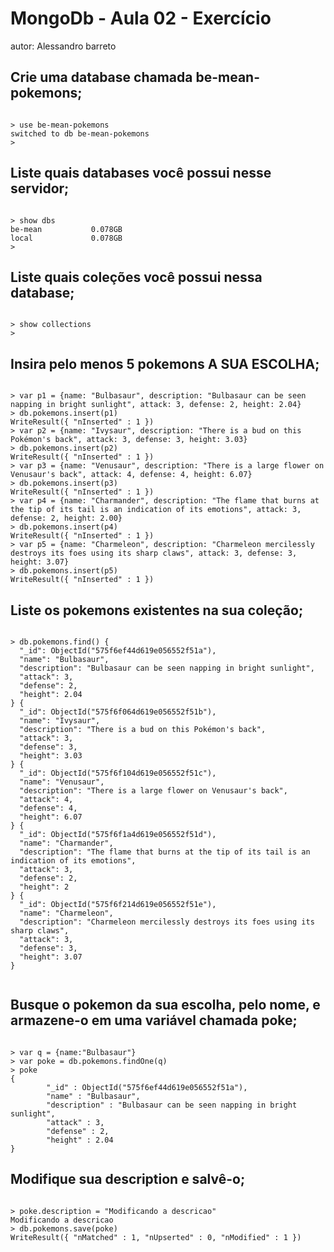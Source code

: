 # MongoDb - Aula 02 - Exercício
autor: Alessandro barreto

## Crie uma database chamada be-mean-pokemons;

```

> use be-mean-pokemons
switched to db be-mean-pokemons
>

```
## Liste quais databases você possui nesse servidor;

```

> show dbs
be-mean           0.078GB
local             0.078GB
>

```
## Liste quais coleções você possui nessa database;

```

> show collections
>

```

## Insira pelo menos 5 pokemons A SUA ESCOLHA;

```

> var p1 = {name: "Bulbasaur", description: "Bulbasaur can be seen napping in bright sunlight", attack: 3, defense: 2, height: 2.04}
> db.pokemons.insert(p1)
WriteResult({ "nInserted" : 1 })
> var p2 = {name: "Ivysaur", description: "There is a bud on this Pokémon's back", attack: 3, defense: 3, height: 3.03}
> db.pokemons.insert(p2)
WriteResult({ "nInserted" : 1 })
> var p3 = {name: "Venusaur", description: "There is a large flower on Venusaur's back", attack: 4, defense: 4, height: 6.07}
> db.pokemons.insert(p3)
WriteResult({ "nInserted" : 1 })
> var p4 = {name: "Charmander", description: "The flame that burns at the tip of its tail is an indication of its emotions", attack: 3, defense: 2, height: 2.00}
> db.pokemons.insert(p4)
WriteResult({ "nInserted" : 1 })
> var p5 = {name: "Charmeleon", description: "Charmeleon mercilessly destroys its foes using its sharp claws", attack: 3, defense: 3, height: 3.07}
> db.pokemons.insert(p5)
WriteResult({ "nInserted" : 1 })

```

## Liste os pokemons existentes na sua coleção;

```

> db.pokemons.find() {
  "_id": ObjectId("575f6ef44d619e056552f51a"),
  "name": "Bulbasaur",
  "description": "Bulbasaur can be seen napping in bright sunlight",
  "attack": 3,
  "defense": 2,
  "height": 2.04
} {
  "_id": ObjectId("575f6f064d619e056552f51b"),
  "name": "Ivysaur",
  "description": "There is a bud on this Pokémon's back",
  "attack": 3,
  "defense": 3,
  "height": 3.03
} {
  "_id": ObjectId("575f6f104d619e056552f51c"),
  "name": "Venusaur",
  "description": "There is a large flower on Venusaur's back",
  "attack": 4,
  "defense": 4,
  "height": 6.07
} {
  "_id": ObjectId("575f6f1a4d619e056552f51d"),
  "name": "Charmander",
  "description": "The flame that burns at the tip of its tail is an indication of its emotions",
  "attack": 3,
  "defense": 2,
  "height": 2
} {
  "_id": ObjectId("575f6f214d619e056552f51e"),
  "name": "Charmeleon",
  "description": "Charmeleon mercilessly destroys its foes using its sharp claws",
  "attack": 3,
  "defense": 3,
  "height": 3.07
}


```

## Busque o pokemon da sua escolha, pelo nome, e armazene-o em uma variável chamada poke;

```

> var q = {name:"Bulbasaur"}
> var poke = db.pokemons.findOne(q)
> poke
{
        "_id" : ObjectId("575f6ef44d619e056552f51a"),
        "name" : "Bulbasaur",
        "description" : "Bulbasaur can be seen napping in bright sunlight",
        "attack" : 3,
        "defense" : 2,
        "height" : 2.04
}

```

## Modifique sua description e salvê-o;

```

> poke.description = "Modificando a descricao"
Modificando a descricao
> db.pokemons.save(poke)
WriteResult({ "nMatched" : 1, "nUpserted" : 0, "nModified" : 1 })

```
